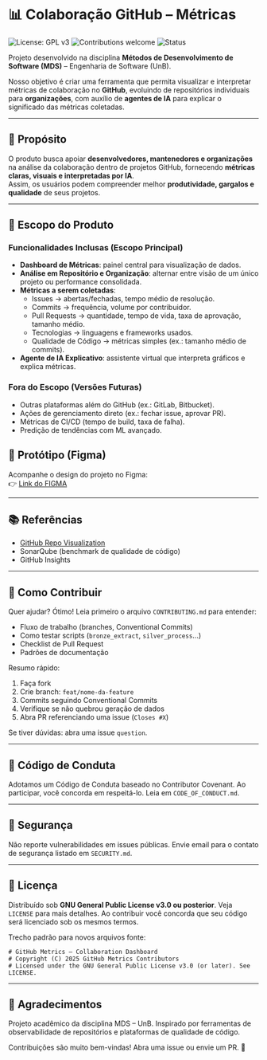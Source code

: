 # 📊 Colaboração GitHub – Métricas

![License: GPL v3](https://img.shields.io/badge/License-GPLv3-blue.svg)
![Contributions welcome](https://img.shields.io/badge/Contributions-Welcome-success)
![Status](https://img.shields.io/badge/Status-Alpha-orange)

Projeto desenvolvido na disciplina **Métodos de Desenvolvimento de Software (MDS)** – Engenharia de Software (UnB).

Nosso objetivo é criar uma ferramenta que permita visualizar e interpretar métricas de colaboração no **GitHub**, evoluindo de repositórios individuais para **organizações**, com auxílio de **agentes de IA** para explicar o significado das métricas coletadas.

---

## 🚀 Propósito
O produto busca apoiar **desenvolvedores, mantenedores e organizações** na análise da colaboração dentro de projetos GitHub, fornecendo **métricas claras, visuais e interpretadas por IA**.  
Assim, os usuários podem compreender melhor **produtividade, gargalos e qualidade** de seus projetos.

---

## 📌 Escopo do Produto

### Funcionalidades Inclusas (Escopo Principal)
- **Dashboard de Métricas**: painel central para visualização de dados.  
- **Análise em Repositório e Organização**: alternar entre visão de um único projeto ou performance consolidada.  
- **Métricas a serem coletadas**:  
  - Issues → abertas/fechadas, tempo médio de resolução.  
  - Commits → frequência, volume por contribuidor.  
  - Pull Requests → quantidade, tempo de vida, taxa de aprovação, tamanho médio.  
  - Tecnologias → linguagens e frameworks usados.  
  - Qualidade de Código → métricas simples (ex.: tamanho médio de commits).  
- **Agente de IA Explicativo**: assistente virtual que interpreta gráficos e explica métricas.  

### Fora do Escopo (Versões Futuras)
- Outras plataformas além do GitHub (ex.: GitLab, Bitbucket).  
- Ações de gerenciamento direto (ex.: fechar issue, aprovar PR).  
- Métricas de CI/CD (tempo de build, taxa de falha).  
- Predição de tendências com ML avançado.  

## 🎨 Protótipo (Figma)
Acompanhe o design do projeto no Figma:  
👉 [Link do FIGMA](https://www.figma.com/board/fuD1KRb6yGlJuFWPZSOWXx/Template-MDS?node-id=0-1&t=jP65B3v7rqapejoa-1)

---

## 📚 Referências
- [GitHub Repo Visualization](https://githubnext.com/projects/repo-visualization/#explore-for-yourself)  
- SonarQube (benchmark de qualidade de código)  
- GitHub Insights  

---

## 🤝 Como Contribuir

Quer ajudar? Ótimo! Leia primeiro o arquivo `CONTRIBUTING.md` para entender:

- Fluxo de trabalho (branches, Conventional Commits)
- Como testar scripts (`bronze_extract`, `silver_process`...)
- Checklist de Pull Request
- Padrões de documentação

Resumo rápido:
1. Faça fork
2. Crie branch: `feat/nome-da-feature`
3. Commits seguindo Conventional Commits
4. Verifique se não quebrou geração de dados
5. Abra PR referenciando uma issue (`Closes #X`)

Se tiver dúvidas: abra uma issue `question`.

---

## 🧭 Código de Conduta
Adotamos um Código de Conduta baseado no Contributor Covenant. Ao participar, você concorda em respeitá-lo. Leia em `CODE_OF_CONDUCT.md`.

---

## 🔐 Segurança
Não reporte vulnerabilidades em issues públicas. Envie email para o contato de segurança listado em `SECURITY.md`.

---

## 📜 Licença
Distribuído sob **GNU General Public License v3.0 ou posterior**. Veja `LICENSE` para mais detalhes. Ao contribuir você concorda que seu código será licenciado sob os mesmos termos.

Trecho padrão para novos arquivos fonte:
```
# GitHub Metrics – Collaboration Dashboard
# Copyright (C) 2025 GitHub Metrics Contributors
# Licensed under the GNU General Public License v3.0 (or later). See LICENSE.
```

---

## 🙌 Agradecimentos
Projeto acadêmico da disciplina MDS – UnB. Inspirado por ferramentas de observabilidade de repositórios e plataformas de qualidade de código.

Contribuições são muito bem-vindas! Abra uma issue ou envie um PR. 🚀

